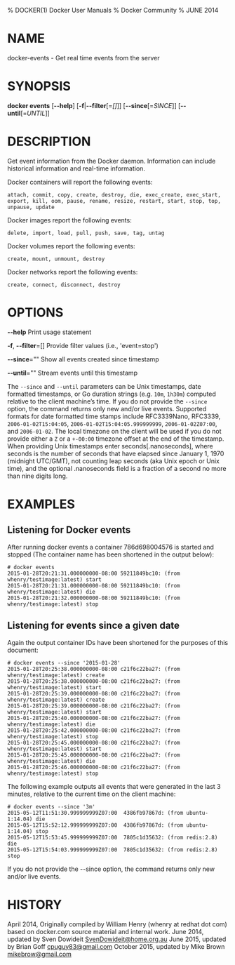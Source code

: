 % DOCKER(1) Docker User Manuals
% Docker Community
% JUNE 2014
# NAME
docker-events - Get real time events from the server

# SYNOPSIS
**docker events**
[**--help**]
[**-f**|**--filter**[=*[]*]]
[**--since**[=*SINCE*]]
[**--until**[=*UNTIL*]]


# DESCRIPTION
Get event information from the Docker daemon. Information can include historical
information and real-time information.

Docker containers will report the following events:

    attach, commit, copy, create, destroy, die, exec_create, exec_start, export, kill, oom, pause, rename, resize, restart, start, stop, top, unpause, update

Docker images report the following events:

    delete, import, load, pull, push, save, tag, untag

Docker volumes report the following events:

    create, mount, unmount, destroy

Docker networks report the following events:

    create, connect, disconnect, destroy

# OPTIONS
**--help**
  Print usage statement

**-f**, **--filter**=[]
   Provide filter values (i.e., 'event=stop')

**--since**=""
   Show all events created since timestamp

**--until**=""
   Stream events until this timestamp

The `--since` and `--until` parameters can be Unix timestamps, date formatted
timestamps, or Go duration strings (e.g. `10m`, `1h30m`) computed
relative to the client machine’s time. If you do not provide the `--since` option,
the command returns only new and/or live events.  Supported formats for date
formatted time stamps include RFC3339Nano, RFC3339, `2006-01-02T15:04:05`,
`2006-01-02T15:04:05.999999999`, `2006-01-02Z07:00`, and `2006-01-02`. The local
timezone on the client will be used if you do not provide either a `Z` or a
`+-00:00` timezone offset at the end of the timestamp.  When providing Unix
timestamps enter seconds[.nanoseconds], where seconds is the number of seconds
that have elapsed since January 1, 1970 (midnight UTC/GMT), not counting leap
seconds (aka Unix epoch or Unix time), and the optional .nanoseconds field is a
fraction of a second no more than nine digits long.

# EXAMPLES

## Listening for Docker events

After running docker events a container 786d698004576 is started and stopped
(The container name has been shortened in the output below):

    # docker events
    2015-01-28T20:21:31.000000000-08:00 59211849bc10: (from whenry/testimage:latest) start
    2015-01-28T20:21:31.000000000-08:00 59211849bc10: (from whenry/testimage:latest) die
    2015-01-28T20:21:32.000000000-08:00 59211849bc10: (from whenry/testimage:latest) stop

## Listening for events since a given date
Again the output container IDs have been shortened for the purposes of this document:

    # docker events --since '2015-01-28'
    2015-01-28T20:25:38.000000000-08:00 c21f6c22ba27: (from whenry/testimage:latest) create
    2015-01-28T20:25:38.000000000-08:00 c21f6c22ba27: (from whenry/testimage:latest) start
    2015-01-28T20:25:39.000000000-08:00 c21f6c22ba27: (from whenry/testimage:latest) create
    2015-01-28T20:25:39.000000000-08:00 c21f6c22ba27: (from whenry/testimage:latest) start
    2015-01-28T20:25:40.000000000-08:00 c21f6c22ba27: (from whenry/testimage:latest) die
    2015-01-28T20:25:42.000000000-08:00 c21f6c22ba27: (from whenry/testimage:latest) stop
    2015-01-28T20:25:45.000000000-08:00 c21f6c22ba27: (from whenry/testimage:latest) start
    2015-01-28T20:25:45.000000000-08:00 c21f6c22ba27: (from whenry/testimage:latest) die
    2015-01-28T20:25:46.000000000-08:00 c21f6c22ba27: (from whenry/testimage:latest) stop

The following example outputs all events that were generated in the last 3 minutes,
relative to the current time on the client machine:

    # docker events --since '3m'
    2015-05-12T11:51:30.999999999Z07:00  4386fb97867d: (from ubuntu-1:14.04) die
    2015-05-12T15:52:12.999999999Z07:00  4386fb97867d: (from ubuntu-1:14.04) stop
    2015-05-12T15:53:45.999999999Z07:00  7805c1d35632: (from redis:2.8) die
    2015-05-12T15:54:03.999999999Z07:00  7805c1d35632: (from redis:2.8) stop

If you do not provide the --since option, the command returns only new and/or
live events.

# HISTORY
April 2014, Originally compiled by William Henry (whenry at redhat dot com)
based on docker.com source material and internal work.
June 2014, updated by Sven Dowideit <SvenDowideit@home.org.au>
June 2015, updated by Brian Goff <cpuguy83@gmail.com>
October 2015, updated by Mike Brown <mikebrow@gmail.com>
